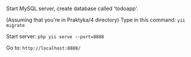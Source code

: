 Start MySQL server, create database called 'todoapp'.

(Assuming that you're in Praktyka/4 directory) 
Type in this command: 
`yii migrate`

Start server:
`php yii serve --port=8888`

Go to:
`http://localhost:8888/`
